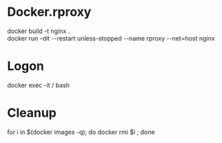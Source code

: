 # Docker.rproxy

docker build -t nginx .  
docker run -dit --restart unless-stopped --name rproxy --net=host nginx

# Logon  

docker exec -it /<Container Name/> bash  

# Cleanup 

for i in $(docker images -q); do docker rmi $i ; done  

